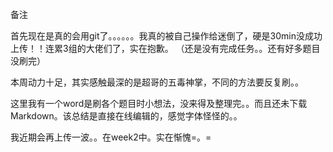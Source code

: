 备注


首先现在是真的会用git了。。。。。。我真的被自己操作给迷倒了，硬是30min没成功上传！！连累3组的大佬们了，实在抱歉。
（还是没有完成任务。。还有好多题目没刷完）


本周动力十足，其实感触最深的是超哥的五毒神掌，不同的方法要反复刷。。

这里我有一个word是刷各个题目时小想法，没来得及整理完。。而且还未下载Markdown。该总结是直接在线编辑的，感觉字体怪怪的。。

我近期会再上传一波。。在week2中。实在惭愧=。=
